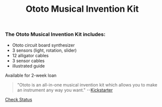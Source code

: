 ﻿---
layout: post
title: Ototo Musical Invention Kit
categories: jekyll update
img: ototo.jpg
---
### The Ototo Musical Invention Kit includes:

- Ototo circuit board synthesizer
- 3 sensors (light, rotation, slider)
- 12 alligator cables
- 3 sensor cables
- illustrated guide

Available for 2-week loan

>"Ototo is an all-in-one musical invention kit which allows you to make an instrument any way you want." --[Kickstarter](https://www.kickstarter.com/projects/905018498/ototo-make-music-from-anything)


<a href="https://vufind.carli.illinois.edu/vf-dpu/Record/dpu_1231762" target="_blank" class="btn btn-primary btn-lg">Check Status</a>
